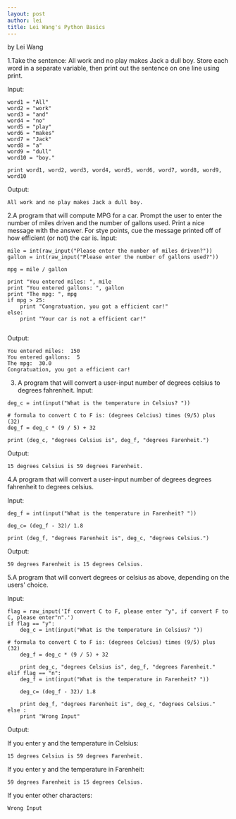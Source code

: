 ```yaml
---
layout: post
author: lei
title: Lei Wang's Python Basics
---
```


by Lei Wang

1.Take the sentence: All work and no play makes Jack a dull boy. Store each word in a separate variable, then print out the sentence on one line using print.

Input:
```
word1 = "All"
word2 = "work"
word3 = "and"
word4 = "no"
word5 = "play"
word6 = "makes"
word7 = "Jack"
word8 = "a"
word9 = "dull"
word10 = "boy."

print word1, word2, word3, word4, word5, word6, word7, word8, word9, word10

```

Output:
```
All work and no play makes Jack a dull boy.

```

2.A program that will compute MPG for a car. Prompt the user to enter the number of miles driven and the number of gallons used. Print a nice message with the answer. For stye points, cue the message printed off of how efficient (or not) the car is.
Input:

```
mile = int(raw_input("Please enter the number of miles driven?"))
gallon = int(raw_input("Please enter the number of gallons used?"))

mpg = mile / gallon

print "You entered miles: ", mile
print "You entered gallons: ", gallon
print "The mpg: ", mpg
if mpg > 25:
	print "Congratuation, you got a efficient car!"
else:
	print "Your car is not a efficient car!"
	

```

Output:

```
You entered miles:  150
You entered gallons:  5
The mpg:  30.0
Congratuation, you got a efficient car!

```


3. A program that will convert a user-input number of degrees celsius to degrees fahrenheit.
Input:

```
deg_c = int(input("What is the temperature in Celsius? "))

# formula to convert C to F is: (degrees Celcius) times (9/5) plus (32)
deg_f = deg_c * (9 / 5) + 32

print (deg_c, "degrees Celsius is", deg_f, "degrees Farenheit.")

```

Output:

```
15 degrees Celsius is 59 degrees Farenheit.

```

4.A program that will convert a user-input number of degrees degrees fahrenheit to degrees celsius.

Input:

```
deg_f = int(input("What is the temperature in Farenheit? "))

deg_c= (deg_f - 32)/ 1.8

print (deg_f, "degrees Farenheit is", deg_c, "degrees Celsius.")

```

Output:

```
59 degrees Farenheit is 15 degrees Celsius.

```

5.A program that will convert degrees or celsius as above, depending on the users' choice.

Input:
```
flag = raw_input('If convert C to F, please enter "y", if convert F to C, please enter"n".')
if flag == "y":
	deg_c = int(input("What is the temperature in Celsius? "))

# formula to convert C to F is: (degrees Celcius) times (9/5) plus (32)
	deg_f = deg_c * (9 / 5) + 32

	print deg_c, "degrees Celsius is", deg_f, "degrees Farenheit."
elif flag == "n":
	deg_f = int(input("What is the temperature in Farenheit? "))

	deg_c= (deg_f - 32)/ 1.8

	print deg_f, "degrees Farenheit is", deg_c, "degrees Celsius."
else :
	print "Wrong Input"
```

Output:

If you enter y and the temperature in Celsius:

```
15 degrees Celsius is 59 degrees Farenheit.

```

If you enter y and the temperature in Farenheit:

```
59 degrees Farenheit is 15 degrees Celsius.

```

If you enter other characters:

```
Wrong Input

```
